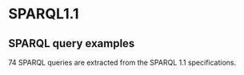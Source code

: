 # SPARQL1.1

## SPARQL query examples

74 SPARQL queries are extracted from the SPARQL 1.1 specifications.

